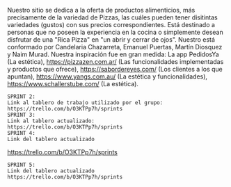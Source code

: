 Nuestro sitio se dedica a la oferta de productos alimenticios, más precisamente de la variedad de Pizzas, las cuáles pueden tener disitintas variedades (gustos) con sus precios correspondientes. Está destinado a personas que no poseen la experiencia en la cocina o simplemente desean disfrutar de una "Rica Pizza" en "un abrir y cerrar de ojos".
Nuestro está conformado por Candelaria Chazarreta, Emanuel Puertas, Martín Diosquez y Naim Murad.
Nuestra inspiración fue en gran medida: La app PedidosYa (La estética), https://pizzazen.com.ar/ (Las funcionalidades implementadas y productos que ofrece), https://sabordereyes.com/ (Los clientes a los que apuntan), https://www.yangs.com.au/ (La estética y funcionalidades), https://www.schallerstube.com/ (La estética).

    SPRINT 2:
    Link al tablero de trabajo utilizado por el grupo: 
    https://trello.com/b/O3KTPp7h/sprints
    SPRINT 3:
    Link al tablero actualizado:
    https://trello.com/b/O3KTPp7h/sprints
    SPRINT 4:
    Link del tablero actualizado
   https://trello.com/b/O3KTPp7h/sprints

    SPRINT 5:
    Link del tablero actualizado
    https://trello.com/b/O3KTPp7h/sprints
